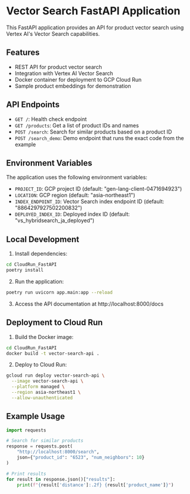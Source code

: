 # Vector Search FastAPI Application

This FastAPI application provides an API for product vector search using Vertex AI's Vector Search capabilities.

## Features

- REST API for product vector search
- Integration with Vertex AI Vector Search
- Docker container for deployment to GCP Cloud Run
- Sample product embeddings for demonstration

## API Endpoints

- `GET /`: Health check endpoint
- `GET /products`: Get a list of product IDs and names
- `POST /search`: Search for similar products based on a product ID
- `POST /search_demo`: Demo endpoint that runs the exact code from the example

## Environment Variables

The application uses the following environment variables:

- `PROJECT_ID`: GCP project ID (default: "gen-lang-client-0471694923")
- `LOCATION`: GCP region (default: "asia-northeast1")
- `INDEX_ENDPOINT_ID`: Vector Search index endpoint ID (default: "8864297927502200832")
- `DEPLOYED_INDEX_ID`: Deployed index ID (default: "vs_hybridsearch_ja_deployed")

## Local Development

1. Install dependencies:

```bash
cd CloudRun_FastAPI
poetry install
```

2. Run the application:

```bash
poetry run uvicorn app.main:app --reload
```

3. Access the API documentation at http://localhost:8000/docs

## Deployment to Cloud Run

1. Build the Docker image:

```bash
cd CloudRun_FastAPI
docker build -t vector-search-api .
```

2. Deploy to Cloud Run:

```bash
gcloud run deploy vector-search-api \
  --image vector-search-api \
  --platform managed \
  --region asia-northeast1 \
  --allow-unauthenticated
```

## Example Usage

```python
import requests

# Search for similar products
response = requests.post(
    "http://localhost:8000/search",
    json={"product_id": "6523", "num_neighbors": 10}
)

# Print results
for result in response.json()["results"]:
    print(f"{result['distance']:.2f} {result['product_name']}")
```
